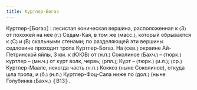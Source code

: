 ```yaml
---
title: Куртлер-Богаз
---
```


Куртлер-⟦Богаз⟧
: лесистая коническая вершина, расположенная к ⦅З⦆ от похожей на нее ⦅г.⦆ Седам-Кая, в том же ⦅масс.⦆, который обрывается к ⦅С⦆ и ⦅В⦆ скальными стенами; по разделяющей эти вершины седловине проходит тропа Куртлер-Богаз. На ⦅сев.⦆ окраине Ай-Петринской яйлы, 3 км. к ⦅ЮЮВ⦆ от ⦅н.п.⦆ Соколиное ⦅Бахч.⦆ – ⦅тюрк.⦆ куртлер – ⦅мн.ч.⦆ от курт волк, червь; ⦅рпл.⦆; Курт – ⦅тюрк.⦆ ⦅и.л.⦆; ⦅ср.⦆ Куртлер-Маале, некогда часть ⦅н.п.⦆ Коккоз (ныне Соколиное), откуда шла тропа, и ⦅б.⦆ ⦅н.п.⦆ Куртлер-Фоц-Сала ниже по ⦅дол.⦆ (ныне Голубинка ⦅Бахч.⦆ ⦃В13⦄.
